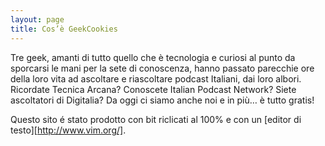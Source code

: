```yaml
---
layout: page
title: Cos’è GeekCookies
---
```


Tre geek, amanti di tutto quello che è tecnologia e curiosi al punto da sporcarsi le mani per la sete di conoscenza, hanno passato parecchie ore della loro vita ad ascoltare e riascoltare podcast Italiani, dai loro albori. Ricordate Tecnica Arcana? Conoscete Italian Podcast Network? Siete ascoltatori di Digitalia? Da oggi ci siamo anche noi e in più… è tutto gratis!

Questo sito é stato prodotto con bit riclicati al 100% e con un [editor di testo][http://www.vim.org/].
